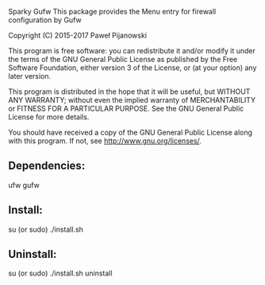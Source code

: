 Sparky Gufw
This package provides the Menu entry for firewall configuration by Gufw

Copyright (C) 2015-2017 Paweł Pijanowski

This program is free software: you can redistribute it and/or modify
it under the terms of the GNU General Public License as published by
the Free Software Foundation, either version 3 of the License, or
(at your option) any later version.

This program is distributed in the hope that it will be useful,
but WITHOUT ANY WARRANTY; without even the implied warranty of
MERCHANTABILITY or FITNESS FOR A PARTICULAR PURPOSE.  See the
GNU General Public License for more details.

You should have received a copy of the GNU General Public License
along with this program.  If not, see <http://www.gnu.org/licenses/>.

Dependencies:
-------------
ufw
gufw

Install:
-------------
su (or sudo) 
./install.sh

Uninstall:
-------------
su (or sudo)
./install.sh uninstall
